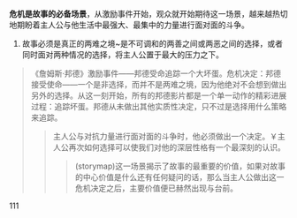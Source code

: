 **危机是故事的必备场景**，从激励事件开始，观众就开始期待这一场景，越来越热切地期盼着主人公与他生活中最强大、最集中的力量进行面对面的斗争。

1. 故事必须是真正的两难之境~是不可调和的两善之间或两恶之间的选择，或者同时面对两种情况的选择，将主人公置于最大的压力之下。 
> 《詹姆斯·邦德》激励事件——邦德受命追踪一个大坏蛋。危机决定：邦德接受使命——一个是非选择，而并不是两难之境，因为他绝对不会想到做出另外的选择。从这一刻开始，所有的邦德影片都是一个单一动作的精彩进展过程：追踪坏蛋。邦德从未做出其他实质性决定，只不过是选择用什么策略来追踪。
> >主人公与对抗力量进行面对面的斗争时，他必须做出一个决定。￥主人公再次如何选择可以使我们对他的深层性格有一个最深刻的认识。
> >
> >>(storymap)这一场景揭示了故事的最重要的价值，如果对故事的中心价值是什么还有任何疑问的话，那么当主人公做出这一危机决定之后，主要价值便已赫然出现与台前。

111

